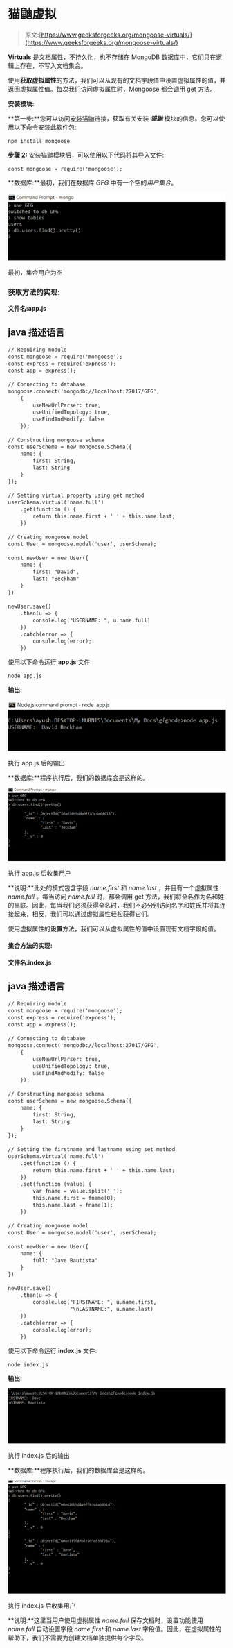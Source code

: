 # 猫鼬虚拟

> 原文:[https://www.geeksforgeeks.org/mongoose-virtuals/](https://www.geeksforgeeks.org/mongoose-virtuals/)

**Virtuals** 是文档属性，不持久化，也不存储在 MongoDB 数据库中，它们只在逻辑上存在，不写入文档集合。

使用**获取虚拟属性**的方法，我们可以从现有的文档字段值中设置虚拟属性的值，并返回虚拟属性值。每次我们访问虚拟属性时，Mongoose 都会调用 get 方法。

**安装模块:**

**第一步:**您可以访问[安装猫鼬](https://www.npmjs.com/package/mongoose)链接，获取有关安装 ***猫鼬*** 模块的信息。您可以使用以下命令安装此软件包:

```
npm install mongoose
```

**步骤 2:** 安装猫鼬模块后，可以使用以下代码将其导入文件:

```
const mongoose = require('mongoose');
```

**数据库:**最初，我们在数据库 *GFG* 中有一个空的*用户集合*。

![](img/47a43429d789ae52dd5a4082473af916.png)

最初，集合用户为空

### 获取方法的实现:

**文件名:app.js**

## java 描述语言

```
// Requiring module
const mongoose = require('mongoose');
const express = require('express');
const app = express();

// Connecting to database
mongoose.connect('mongodb://localhost:27017/GFG',
    {
        useNewUrlParser: true,
        useUnifiedTopology: true,
        useFindAndModify: false
    });

// Constructing mongoose schema
const userSchema = new mongoose.Schema({
    name: {
        first: String,
        last: String
    }
});

// Setting virtual property using get method
userSchema.virtual('name.full')
    .get(function () {
        return this.name.first + ' ' + this.name.last;
    })

// Creating mongoose model
const User = mongoose.model('user', userSchema);

const newUser = new User({
    name: {
        first: "David",
        last: "Beckham"
    }
})

newUser.save()
    .then(u => {
        console.log("USERNAME: ", u.name.full)
    })
    .catch(error => {
        console.log(error);
    })
```

使用以下命令运行 **app.js** 文件:

```
node app.js
```

**输出:**

![](img/1479778a1066dc2918e92fc0e744a9ef.png)

执行 app.js 后的输出

**数据库:**程序执行后，我们的数据库会是这样的。

![](img/3a8a421d1fa498b5ccad815f6a1ebd44.png)

执行 app.js 后收集用户

**说明:**此处的模式包含字段 *name.first* 和 *name.last* ，并且有一个虚拟属性 *name.full* 。每当访问 *name.full* 时，都会调用 get 方法，我们将全名作为名和姓的串联。因此，每当我们必须获得全名时，我们不必分别访问名字和姓氏并将其连接起来，相反，我们可以通过虚拟属性轻松获得它们。

使用虚拟属性的**设置**方法，我们可以从虚拟属性的值中设置现有文档字段的值。

#### 集合方法的实现:

**文件名:index.js**

## java 描述语言

```
// Requiring module
const mongoose = require('mongoose');
const express = require('express');
const app = express();

// Connecting to database
mongoose.connect('mongodb://localhost:27017/GFG',
    {
        useNewUrlParser: true,
        useUnifiedTopology: true,
        useFindAndModify: false
    });

// Constructing mongoose schema
const userSchema = new mongoose.Schema({
    name: {
        first: String,
        last: String
    }
});

// Setting the firstname and lastname using set method
userSchema.virtual('name.full')
    .get(function () {
        return this.name.first + ' ' + this.name.last;
    })
    .set(function (value) {
        var fname = value.split(' ');
        this.name.first = fname[0];
        this.name.last = fname[1];
    })

// Creating mongoose model
const User = mongoose.model('user', userSchema);

const newUser = new User({
    name: {
        full: "Dave Bautista"
    }
})

newUser.save()
    .then(u => {
        console.log("FIRSTNAME: ", u.name.first,
                    "\nLASTNAME:", u.name.last)
    })
    .catch(error => {
        console.log(error);
    })
```

使用以下命令运行 **index.js** 文件:

```
node index.js
```

**输出:**

![](img/9f845588d44ea148f564044c2978a348.png)

执行 index.js 后的输出

**数据库:**程序执行后，我们的数据库会是这样的。

![](img/d5fd4252e8aab3f7a92304da75baa1cf.png)

执行 index.js 后收集用户

**说明:**这里当用户使用虚拟属性 *name.full* 保存文档时，设置功能使用 *name.full* 自动设置字段 *name.first* 和 *name.last* 字段值。因此，在虚拟属性的帮助下，我们不需要为创建文档单独提供每个字段。
